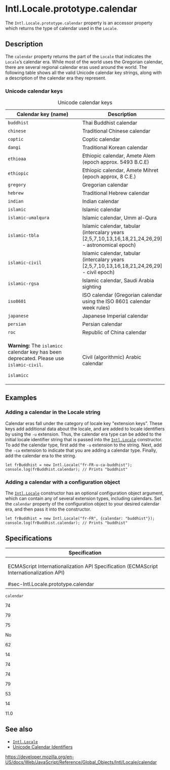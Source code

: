 Intl.Locale.prototype.calendar
==============================

The `Intl.Locale.prototype.calendar` property is an accessor property which returns the type of calendar used in the `Locale`.

Description
-----------

The `calendar` property returns the part of the `Locale` that indicates the `Locale`’s calendar era. While most of the world uses the Gregorian calendar, there are several regional calendar eras used around the world. The following table shows all the valid Unicode calendar key strings, along with a description of the calendar era they represent.

### Unicode calendar keys

<table><caption> Unicode calendar keys </caption><colgroup><col style="width: 50%" /><col style="width: 50%" /></colgroup><thead><tr class="header"><th>Calendar key (name)</th><th>Description</th></tr></thead><tbody><tr class="odd"><td><code>buddhist</code></td><td>Thai Buddhist calendar</td></tr><tr class="even"><td><code>chinese</code></td><td>Traditional Chinese calendar</td></tr><tr class="odd"><td><code>coptic</code></td><td>Coptic calendar</td></tr><tr class="even"><td><code>dangi</code></td><td>Traditional Korean calendar</td></tr><tr class="odd"><td><code>ethioaa</code></td><td>Ethiopic calendar, Amete Alem (epoch approx. 5493 B.C.E)</td></tr><tr class="even"><td><code>ethiopic</code></td><td>Ethiopic calendar, Amete Mihret (epoch approx, 8 C.E.)</td></tr><tr class="odd"><td><code>gregory</code></td><td>Gregorian calendar</td></tr><tr class="even"><td><code>hebrew</code></td><td>Traditional Hebrew calendar</td></tr><tr class="odd"><td><code>indian</code></td><td>Indian calendar</td></tr><tr class="even"><td><code>islamic</code></td><td>Islamic calendar</td></tr><tr class="odd"><td><code>islamic-umalqura</code></td><td>Islamic calendar, Umm al-Qura</td></tr><tr class="even"><td><code>islamic-tbla</code></td><td>Islamic calendar, tabular (intercalary years [2,5,7,10,13,16,18,21,24,26,29] - astronomical epoch)</td></tr><tr class="odd"><td><code>islamic-civil</code></td><td>Islamic calendar, tabular (intercalary years [2,5,7,10,13,16,18,21,24,26,29] - civil epoch)</td></tr><tr class="even"><td><code>islamic-rgsa</code></td><td>Islamic calendar, Saudi Arabia sighting</td></tr><tr class="odd"><td><code>iso8601</code></td><td>ISO calendar (Gregorian calendar using the ISO 8601 calendar week rules)</td></tr><tr class="even"><td><code>japanese</code></td><td>Japanese Imperial calendar</td></tr><tr class="odd"><td><code>persian</code></td><td>Persian calendar</td></tr><tr class="even"><td><code>roc</code></td><td>Republic of China calendar</td></tr><tr class="odd"><td><div class="notecard warning"><p><strong>Warning:</strong> The <code>islamicc</code> calendar key has been deprecated. Please use <code>islamic-civil</code>.</p></div><p><code>islamicc</code></p></td><td>Civil (algorithmic) Arabic calendar</td></tr></tbody></table>

Examples
--------

### Adding a calendar in the Locale string

Calendar eras fall under the category of locale key "extension keys”. These keys add additional data about the locale, and are added to locale identifiers by using the `-u` extension. Thus, the calendar era type can be added to the initial locale identifier string that is passed into the [`Intl.Locale`](locale) constructor. To add the calendar type, first add the `-u` extension to the string. Next, add the `-ca` extension to indicate that you are adding a calendar type. Finally, add the calendar era to the string.

    let frBuddhist = new Intl.Locale("fr-FR-u-ca-buddhist");
    console.log(frBuddhist.calendar); // Prints "buddhist"

### Adding a calendar with a configuration object

The [`Intl.Locale`](locale) constructor has an optional configuration object argument, which can contain any of several extension types, including calendars. Set the `calendar` property of the configuration object to your desired calendar era, and then pass it into the constructor.

    let frBuddhist = new Intl.Locale("fr-FR", {calendar: "buddhist"});
    console.log(frBuddhist.calendar); // Prints "buddhist"

Specifications
--------------

<table><colgroup><col style="width: 100%" /></colgroup><thead><tr class="header"><th>Specification</th></tr></thead><tbody><tr class="odd"><td><p>ECMAScript Internationalization API Specification (ECMAScript Internationalization API)<br />
</p><span class="small">#sec-Intl.Locale.prototype.calendar</span></td></tr></tbody></table>

`calendar`

74

79

75

No

62

14

74

74

79

53

14

11.0

See also
--------

-   [`Intl.Locale`](../locale)
-   [Unicode Calendar Identifiers](https://www.unicode.org/reports/tr35/#UnicodeCalendarIdentifier)

<a href="https://developer.mozilla.org/en-US/docs/Web/JavaScript/Reference/Global_Objects/Intl/Locale/calendar" class="_attribution-link">https://developer.mozilla.org/en-US/docs/Web/JavaScript/Reference/Global_Objects/Intl/Locale/calendar</a>
